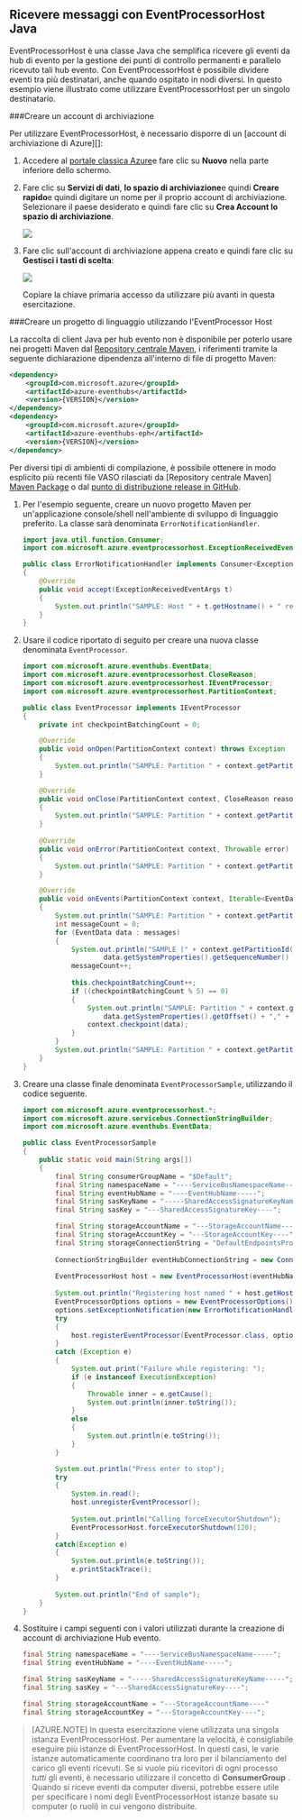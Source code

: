 ## <a name="receive-messages-with-eventprocessorhost-in-java"></a>Ricevere messaggi con EventProcessorHost Java

EventProcessorHost è una classe Java che semplifica ricevere gli eventi da hub di evento per la gestione dei punti di controllo permanenti e parallelo ricevuto tali hub evento. Con EventProcessorHost è possibile dividere eventi tra più destinatari, anche quando ospitato in nodi diversi. In questo esempio viene illustrato come utilizzare EventProcessorHost per un singolo destinatario.

###<a name="create-a-storage-account"></a>Creare un account di archiviazione

Per utilizzare EventProcessorHost, è necessario disporre di un [account di archiviazione di Azure][]:

1. Accedere al [portale classica Azure][]e fare clic su **Nuovo** nella parte inferiore dello schermo.

2. Fare clic su **Servizi di dati**, **lo spazio di archiviazione**e quindi **Creare rapido**e quindi digitare un nome per il proprio account di archiviazione. Selezionare il paese desiderato e quindi fare clic su **Crea Account lo spazio di archiviazione**.

    ![][11]

3. Fare clic sull'account di archiviazione appena creato e quindi fare clic su **Gestisci i tasti di scelta**:

    ![][12]

    Copiare la chiave primaria accesso da utilizzare più avanti in questa esercitazione.

###<a name="create-a-java-project-using-the-eventprocessor-host"></a>Creare un progetto di linguaggio utilizzando l'EventProcessor Host

La raccolta di client Java per hub evento non è disponibile per poterlo usare nei progetti Maven dal [Repository centrale Maven][Maven Package], i riferimenti tramite la seguente dichiarazione dipendenza all'interno di file di progetto Maven:    

``` XML
<dependency>
    <groupId>com.microsoft.azure</groupId>
    <artifactId>azure-eventhubs</artifactId>
    <version>{VERSION}</version>
</dependency>
<dependency>
    <groupId>com.microsoft.azure</groupId>
    <artifactId>azure-eventhubs-eph</artifactId>
    <version>{VERSION}</version>
</dependency>
```
 
Per diversi tipi di ambienti di compilazione, è possibile ottenere in modo esplicito più recenti file VASO rilasciati da [Repository centrale Maven] [ Maven Package] o dal [punto di distribuzione release in GitHub](https://github.com/Azure/azure-event-hubs/releases).  

1. Per l'esempio seguente, creare un nuovo progetto Maven per un'applicazione console/shell nell'ambiente di sviluppo di linguaggio preferito. La classe sarà denominata ```ErrorNotificationHandler```.     

    ``` Java
    import java.util.function.Consumer;
    import com.microsoft.azure.eventprocessorhost.ExceptionReceivedEventArgs;

    public class ErrorNotificationHandler implements Consumer<ExceptionReceivedEventArgs>
    {
        @Override
        public void accept(ExceptionReceivedEventArgs t)
        {
            System.out.println("SAMPLE: Host " + t.getHostname() + " received general error notification during " + t.getAction() + ": " + t.getException().toString());
        }
    }
    ```

2. Usare il codice riportato di seguito per creare una nuova classe denominata ```EventProcessor```.

    ```Java
    import com.microsoft.azure.eventhubs.EventData;
    import com.microsoft.azure.eventprocessorhost.CloseReason;
    import com.microsoft.azure.eventprocessorhost.IEventProcessor;
    import com.microsoft.azure.eventprocessorhost.PartitionContext;

    public class EventProcessor implements IEventProcessor
    {
        private int checkpointBatchingCount = 0;

        @Override
        public void onOpen(PartitionContext context) throws Exception
        {
            System.out.println("SAMPLE: Partition " + context.getPartitionId() + " is opening");
        }

        @Override
        public void onClose(PartitionContext context, CloseReason reason) throws Exception
        {
            System.out.println("SAMPLE: Partition " + context.getPartitionId() + " is closing for reason " + reason.toString());
        }
        
        @Override
        public void onError(PartitionContext context, Throwable error)
        {
            System.out.println("SAMPLE: Partition " + context.getPartitionId() + " onError: " + error.toString());
        }

        @Override
        public void onEvents(PartitionContext context, Iterable<EventData> messages) throws Exception
        {
            System.out.println("SAMPLE: Partition " + context.getPartitionId() + " got message batch");
            int messageCount = 0;
            for (EventData data : messages)
            {
                System.out.println("SAMPLE (" + context.getPartitionId() + "," + data.getSystemProperties().getOffset() + "," +
                        data.getSystemProperties().getSequenceNumber() + "): " + new String(data.getBody(), "UTF8"));
                messageCount++;
                
                this.checkpointBatchingCount++;
                if ((checkpointBatchingCount % 5) == 0)
                {
                    System.out.println("SAMPLE: Partition " + context.getPartitionId() + " checkpointing at " +
                        data.getSystemProperties().getOffset() + "," + data.getSystemProperties().getSequenceNumber());
                    context.checkpoint(data);
                }
            }
            System.out.println("SAMPLE: Partition " + context.getPartitionId() + " batch size was " + messageCount + " for host " + context.getOwner());
        }
    }
    ```

3. Creare una classe finale denominata ```EventProcessorSample```, utilizzando il codice seguente.

    ```Java
    import com.microsoft.azure.eventprocessorhost.*;
    import com.microsoft.azure.servicebus.ConnectionStringBuilder;
    import com.microsoft.azure.eventhubs.EventData;

    public class EventProcessorSample
    {
        public static void main(String args[])
        {
            final String consumerGroupName = "$Default";
            final String namespaceName = "----ServiceBusNamespaceName-----";
            final String eventHubName = "----EventHubName-----";
            final String sasKeyName = "-----SharedAccessSignatureKeyName-----";
            final String sasKey = "---SharedAccessSignatureKey----";

            final String storageAccountName = "---StorageAccountName----";
            final String storageAccountKey = "---StorageAccountKey----";
            final String storageConnectionString = "DefaultEndpointsProtocol=https;AccountName=" + storageAccountName + ";AccountKey=" + storageAccountKey;
            
            ConnectionStringBuilder eventHubConnectionString = new ConnectionStringBuilder(namespaceName, eventHubName, sasKeyName, sasKey);
            
            EventProcessorHost host = new EventProcessorHost(eventHubName, consumerGroupName, eventHubConnectionString.toString(), storageConnectionString);
            
            System.out.println("Registering host named " + host.getHostName());
            EventProcessorOptions options = new EventProcessorOptions();
            options.setExceptionNotification(new ErrorNotificationHandler());
            try
            {
                host.registerEventProcessor(EventProcessor.class, options).get();
            }
            catch (Exception e)
            {
                System.out.print("Failure while registering: ");
                if (e instanceof ExecutionException)
                {
                    Throwable inner = e.getCause();
                    System.out.println(inner.toString());
                }
                else
                {
                    System.out.println(e.toString());
                }
            }

            System.out.println("Press enter to stop");
            try
            {
                System.in.read();
                host.unregisterEventProcessor();
                
                System.out.println("Calling forceExecutorShutdown");
                EventProcessorHost.forceExecutorShutdown(120);
            }
            catch(Exception e)
            {
                System.out.println(e.toString());
                e.printStackTrace();
            }
            
            System.out.println("End of sample");
        }
    }
    ```

4. Sostituire i campi seguenti con i valori utilizzati durante la creazione di account di archiviazione Hub evento.

    ``` Java
    final String namespaceName = "----ServiceBusNamespaceName-----";
    final String eventHubName = "----EventHubName-----";

    final String sasKeyName = "-----SharedAccessSignatureKeyName-----";
    final String sasKey = "---SharedAccessSignatureKey----";

    final String storageAccountName = "---StorageAccountName----"
    final String storageAccountKey = "---StorageAccountKey----";
    ```

> [AZURE.NOTE] In questa esercitazione viene utilizzata una singola istanza EventProcessorHost. Per aumentare la velocità, è consigliabile eseguire più istanze di EventProcessorHost. In questi casi, le varie istanze automaticamente coordinano tra loro per il bilanciamento del carico gli eventi ricevuti. Se si vuole più ricevitori di ogni processo *tutti* gli eventi, è necessario utilizzare il concetto di **ConsumerGroup** . Quando si riceve eventi da computer diversi, potrebbe essere utile per specificare i nomi degli EventProcessorHost istanze basate su computer (o ruoli) in cui vengono distribuite.

<!-- Links -->
[Event Hubs overview]: ../articles/event-hubs/event-hubs-overview.md
[Account di archiviazione Azure]: ../articles/storage/storage-create-storage-account.md
[Portale classica Azure]: http://manage.windowsazure.com
[Maven Package]: https://search.maven.org/#search%7Cga%7C1%7Ca%3A%22azure-eventhubs-eph%22

<!-- Images -->
[11]: ./media/service-bus-event-hubs-get-started-receive-ephjava/create-eph-csharp2.png
[12]: ./media/service-bus-event-hubs-get-started-receive-ephjava/create-eph-csharp3.png

